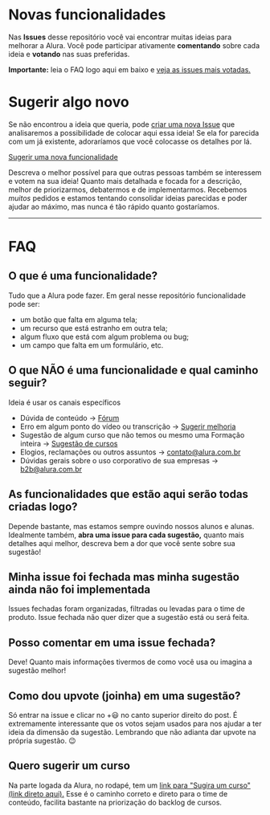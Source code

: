 # Novas funcionalidades

Nas **Issues** desse repositório você vai encontrar muitas ideias para melhorar a Alura. Você pode participar ativamente **comentando** sobre cada ideia e **votando** nas suas preferidas.

**Importante:** leia o FAQ logo aqui em baixo e [veja as issues mais votadas.](https://github.com/caelum/alura-funcionalidades/issues?utf8=%E2%9C%93&q=is%3Aissue+is%3Aopen+sort%3Areactions-%2B1-desc+)

# Sugerir algo novo

Se não encontrou a ideia que queria, pode [criar uma nova Issue](https://github.com/caelum/alura-funcionalidades/issues/new?assignees=&labels=sugest%C3%A3o&template=sugira-uma-nova-funcionalidade.md&title=) que analisaremos a possibilidade de colocar aqui essa ideia! Se ela for parecida com um já existente, adoraríamos que você colocasse os detalhes por lá.

[Sugerir uma nova funcionalidade](https://github.com/caelum/alura-funcionalidades/issues/new?assignees=&labels=sugest%C3%A3o&template=sugira-uma-nova-funcionalidade.md&title=)

Descreva o melhor possível para que outras pessoas também se interessem e votem na sua ideia!  Quanto mais detalhada e focada for a descrição, melhor de priorizarmos, debatermos e de implementarmos. Recebemos *muitos* pedidos e estamos tentando consolidar ideias parecidas e poder ajudar ao máximo, mas nunca é tão rápido quanto gostaríamos.

---

# FAQ

## O que é uma funcionalidade?

Tudo que a Alura pode fazer. Em geral nesse repositório funcionalidade pode ser:
- um botão que falta em alguma tela;
- um recurso que está estranho em outra tela;
- algum fluxo que está com algum problema ou bug;
- um campo que falta em um formulário, etc.

## O que NÃO é uma funcionalidade e qual caminho seguir?

Ideia é usar os canais específicos 
 - Dúvida de conteúdo -> [Fórum](https://cursos.alura.com.br/forum/todos/1)
 - Erro em algum ponto do vídeo ou transcrição -> [Sugerir melhoria](https://user-images.githubusercontent.com/5431347/88174122-1d2d6c00-cbfa-11ea-87dc-1c637175cc75.png)
 - Sugestão de algum curso que não temos ou mesmo uma Formação inteira -> [Sugestão de cursos](https://docs.google.com/forms/d/e/1FAIpQLScwKyaSvuFXK9SmMJoLPuYAS2qD_XAAnZPxMZij9qVeflbhBg/viewform)
 - Elogios, reclamações ou outros assuntos -> contato@alura.com.br
 - Dúvidas gerais sobre o uso corporativo de sua empresas -> b2b@alura.com.br

## As funcionalidades que estão aqui serão todas criadas logo?

Depende bastante, mas estamos sempre ouvindo nossos alunos e alunas. Idealmente também, **abra uma issue para cada sugestão,** quanto mais detalhes aqui melhor, descreva bem a dor que você sente sobre sua sugestão!


## Minha issue foi fechada mas minha sugestão ainda não foi implementada

Issues fechadas foram organizadas, filtradas ou levadas para o time de produto. Issue fechada não quer dizer que a sugestão está ou será feita.

## Posso comentar em uma issue fechada?

Deve! Quanto mais informações tivermos de como você usa ou imagina a sugestão melhor!

## Como dou upvote (joinha) em uma sugestão?

Só entrar na issue e clicar no +😃 no canto superior direito do post. É extremamente interessante que os votos sejam usados para nos ajudar a ter ideia da dimensão da sugestão. Lembrando que não adianta dar upvote na própria sugestão. 😉

## Quero sugerir um **curso**
Na parte logada da Alura, no rodapé, tem um [link para "Sugira um curso" (link direto aqui).](https://docs.google.com/forms/d/e/1FAIpQLScwKyaSvuFXK9SmMJoLPuYAS2qD_XAAnZPxMZij9qVeflbhBg/viewform) Esse é o caminho correto e direto para o time de conteúdo, facilita bastante na priorização do backlog de cursos.


